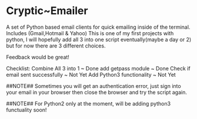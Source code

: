 # Cryptic~Emailer

A set of Python based email clients for quick emailing inside of the terminal. Includes (Gmail,Hotmail &amp; Yahoo)
This is one of my first projects with python, I will hopefully add all 3 into one script eventually(maybe a day or 2) but for now there are 3 different choices.

Feedback would be great!

Checklist:
Combine All 3 into 1 ~ Done
add getpass module ~ Done
Check if email sent successfully ~ Not Yet
Add Python3 functionality ~ Not Yet

##NOTE## Sometimes you will get an authentication error, just sign into your email in your browser then close the browser and try the script again.

##NOTE## For Python2 only at the moment, will be adding python3 functuality soon!
